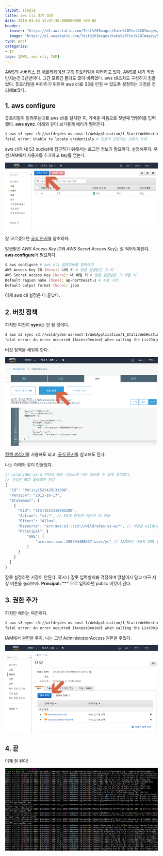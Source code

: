 ```yaml
---
layout: single
title: aws cli 초기 설정
date: 2018-04-03 13:07:30.000000000 +09:00
header:
  teaser: "https://d1.awsstatic.com/Test%20Images/Kate%20Test%20Images/Serverless_Web_App_LP_assets-01.998a9201f50434767e58269c5b71b485014a4531.png"
  image: "https://d1.awsstatic.com/Test%20Images/Kate%20Test%20Images/Serverless_Web_App_LP_assets-01.998a9201f50434767e58269c5b71b485014a4531.png"
type: post
categories:
- IT
tags: [AWS, aws-cli, IAM]
---
```


AWS의 [서버리스 웹 애플리케이션 구축](https://aws.amazon.com/ko/serverless/build-a-web-app/) 튜토리얼을 따라하고 있다. AWS를 내가 직접 만지는건 3년만이다. 그간 모르긴 몰라도 많이 바뀌었다. aws cli조차도 구성하기 힘들었다. 튜토리얼을 따라하기 위하여 aws cli로 S3를 만질 수 있도록 설정하는 과정을 정리해보았다.

## 1. aws configure

튜토리얼이 알려주는대로 aws cli를 설치한 후, 가벼운 마음으로 첫번째 명령어를 입력했다. **aws sync**. 아래와 같이 보기좋게 에러가 떨어진다.

```bash
$ aws s3 sync s3://wildrydes-us-east-1/WebApplication/1_StaticWebHosting/website s3://wildrydes-ys-a --region ap-northeast-2 # 복사하려고 했더니
fatal error: Unable to locate credentials # 인증이 안된다는 오류가 뜨네
```

aws cli가 내 S3 bucket에 접근하기 위해서는 로그인 정보가 필요하다. 설정해주자. 우선 IAM에서 사용자를 추가하고 key를 얻는다.

![사용자 추가](/assets/images/2018-04-11-aws-cli/IAM-add-user.png)

잘 모르겠으면 [공식 문서](https://docs.aws.amazon.com/ko_kr/cli/latest/userguide/cli-chap-getting-started.html#cli-quick-configuration)를 참조하자.

발급받은 *AWS Access Key ID*와 *AWS Secret Access Key*는 잘 적어둬야한다. **aws configure**에 필요하다.

```bash
$ aws configure # aws cli 설정정보를 입력하자
AWS Access Key ID [None]: 나의 키 # 방금 발급받은 그 키
AWS Secret Access Key [None]: 내 비밀 키 # 방금 발급받은 그 비밀 키
Default region name [None]: ap-northeast-2 # 서울 리전
Default output format [None]: json
```

이제 aws cli 설정은 다 끝났다.

## 2. 버킷 정책

하지만 여전히 **sync**는 안 될 것이다.

```bash
$ aws s3 sync s3://wildrydes-us-east-1/WebApplication/1_StaticWebHosting/website s3://wildrydes-ys-a --region ap-northeast-2 # 복사하려고 했더니
fatal error: An error occurred (AccessDenied) when calling the ListObjects operation: Access Denied # 권한이 없다는 오류가 뜨네
```

버킷 정책을 세워야 한다.

![버킷 정책](/assets/images/2018-04-11-aws-cli/bucket-policy.png)

[정책 생성기](http://awspolicygen.s3.amazonaws.com/policygen.html)를 사용해도 되고, [공식 문서](https://docs.aws.amazon.com/ko_kr/AmazonS3/latest/dev/using-iam-policies.html)를 참고해도 된다.

나는 아래와 같이 만들었다.

```javascript
// wildrydes-ys-a 버킷의 모든 리소스에 나만 접근할 수 있게 설정했다.
// 주석은 빼고 입력해야 한다
{
  "Id": "Policy1523420131398",
  "Version": "2012-10-17",
  "Statement": [
    {
      "Sid": "Stmt1523419995280",
      "Action": "s3:*", // S3에 한하여 뭐든지 다 허용
      "Effect": "Allow",
      "Resource": "arn:aws:s3:::s3://wildrydes-ys-a/*", // 대상은 wildrydes-ys-a bucket의 모든 리소스
      "Principal": {
          "AWS": [
              "arn:aws:iam::398594406637:user/ys" // IAM에서 사용자 ARN 값을 넣으면 됨. 요 값은 내 ARM 값
          ]
      }
    }
  ]
}
```

잘못 설정하면 저장이 안된다. 혹시나 잘못 입력할까봐 걱정하며 망설이지 말고 마구 저장 버튼을 눌러보자. **Principal: "*"** 으로 입력하면 public 버킷이 된다.

## 3. 권한 추가

하지만 에러는 여전하다.

```bash
$ aws s3 sync s3://wildrydes-us-east-1/WebApplication/1_StaticWebHosting/website s3://wildrydes-ys-a --region ap-northeast-2 # 복사하려고 했더니
fatal error: An error occurred (AccessDenied) when calling the ListObjects operation: Access Denied # 권한이 없다는 오류가 뜨네
```

IAM에서 권한을 주자. 나는 그냥 AdministratorAccess 권한을 주었다.

![권한 추가](/assets/images/2018-04-11-aws-cli/IAM-add-permission.png)

## 4. 끝

이제 잘 된다!

![sync](/assets/images/2018-04-11-aws-cli/final-result.png)